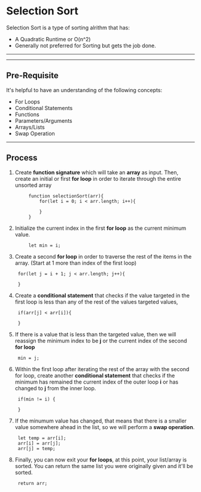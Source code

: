 # Selection Sort
Selection Sort is a type of sorting alrithm that has: 
* A Quadratic Runtime or O(n^2)
* Generally not preferred for Sorting but gets the job done. 

---
---
## Pre-Requisite
It's helpful to have an understanding of the following concepts:
* For Loops
* Conditional Statements
* Functions
* Parameters/Arguments
* Arrays/Lists
* Swap Operation
---

## Process
1. Create **function signature** which will take an **array** as input. Then, create an initial or first **for loop** in order to iterate through the entire unsorted array
           
            function selectionSort(arr){
                for(let i = 0; i < arr.length; i++){

                }
            }
2. Initialize the current index in the first **for loop** as the current minimum value. 
            
            let min = i;
3. Create a second **for loop** in order to traverse
the rest of the items in the array. (Start at 1 more than index of the first loop)

        for(let j = i + 1; j < arr.length; j++){

        }
4. Create a **conditional statement** that checks if the value targeted in the first loop is less than any of the rest of the values targeted values, 
        
        if(arr[j] < arr[i]){

        }
5. If there is a value that is less than the targeted value, then we will reassign the minimum index to be **j** or the current index of the second **for loop**

        min = j;
6. Within the first loop after iterating the rest of the array with the second for loop, create another **conditional statement** that checks if the minimum has remained the current index of the outer loop **i** or has changed to **j** from the inner loop. 

        if(min != i) {

        }
7. If the minumum value has changed, that means that there is a smaller value somewhere ahead in the list, so we will perform a **swap operation**.

        let temp = arr[i];
        arr[i] = arr[j];
        arr[j] = temp;
8. Finally, you can now exit your **for loops**, at this point, your list/array is sorted. You can return the same list you were originally given and it'll be sorted. 

        return arr;


